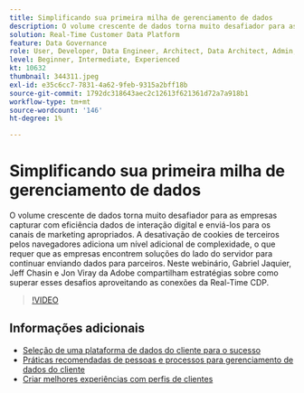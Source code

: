 ```yaml
---
title: Simplificando sua primeira milha de gerenciamento de dados
description: O volume crescente de dados torna muito desafiador para as empresas capturar com eficiência dados de interação digital e enviá-los para o marketing apropriado ... (as descrições devem ter entre 60 e 160 caracteres)
solution: Real-Time Customer Data Platform
feature: Data Governance
role: User, Developer, Data Engineer, Architect, Data Architect, Admin, Leader
level: Beginner, Intermediate, Experienced
kt: 10632
thumbnail: 344311.jpeg
exl-id: e35c6cc7-7831-4a62-9feb-9315a2bff18b
source-git-commit: 1792dc318643aec2c12613f621361d72a7a918b1
workflow-type: tm+mt
source-wordcount: '146'
ht-degree: 1%

---
```


# Simplificando sua primeira milha de gerenciamento de dados

O volume crescente de dados torna muito desafiador para as empresas capturar com eficiência dados de interação digital e enviá-los para os canais de marketing apropriados. A desativação de cookies de terceiros pelos navegadores adiciona um nível adicional de complexidade, o que requer que as empresas encontrem soluções do lado do servidor para continuar enviando dados para parceiros. Neste webinário, Gabriel Jaquier, Jeff Chasin e Jon Viray da Adobe compartilham estratégias sobre como superar esses desafios aproveitando as conexões da Real-Time CDP.

>[!VIDEO](https://video.tv.adobe.com/v/344311/?quality=12&learn=on)

## Informações adicionais 

* [Seleção de uma plataforma de dados do cliente para o sucesso](cdp-success.md)
* [Práticas recomendadas de pessoas e processos para gerenciamento de dados do cliente](people-and-process.md)
* [Criar melhores experiências com perfis de clientes](building-better-experiences-with-customer-profiles.md)
